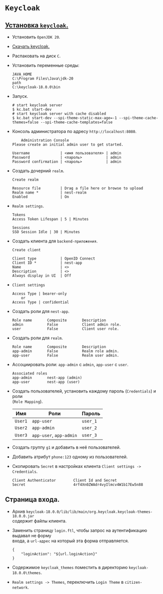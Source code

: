 # `Keycloak`

## [Установка `keycloak`.](https://www.keycloak.org/getting-started/getting-started-zip)

- Установить `OpenJDK 20`.
- [Скачать keycloak.](https://github.com/keycloak/keycloak/releases/download/18.0.0/keycloak-18.0.0.zip)
- Распаковать на диск `C`.
- Установить переменные среды:
    ```
    JAVA_HOME
    C:\Program Files\Java\jdk-20
    path
    C:\keycloak-18.0.0\bin
    ```
- Запуск.
    ```
    # start keycloak server
    $ kc.bat start-dev
    # start keycloak server with cache disabled
    $ kc.bat start-dev --spi-theme-static-max-age=-1 --spi-theme-cache-themes=false --spi-theme-cache-templates=false
    ```
- Консоль администратора по адресу `http://localhost:8080`.
    ```
        Administration Console
    Please create an initial admin user to get started.

    Username              | <имя пользователя> | admin
    Password              | <пароль>           | admin
    Password confirmation | <пароль>           | admin
    ```
- Создать дочерний `realm`.
    ```
    Create realm

    Resource file         | Drag a file here or browse to upload
    Realm name *          | nest-realm
    Enabled               | On
    ```
- `Realm settings`.
    ```
    Tokens
    Access Token Lifespan | 5 | Minutes

    Sessions
    SSO Session Idle | 30 | Minutes
    ```
- Создать клиента для `backend-приложения`.
    ```
    Create client

    Client type           | OpenID Connect
    Client ID *           | nest-app
    Name                  | <>
    Description           | <>
    Always display in UI  | Off
    ```
- `Client settings`
    ```
    Access Type | bearer-only
        or
    Access Type | confidential
    ```
- Создать роли для `nest-app`.
    ```
    Role name       Composite       Description
    admin           False           Client admin role.
    user            False           Client user role.
    ```
- Создать роли для `realm`.
    ```
    Role name       Composite       Description
    app-admin       False           Realm role admin.
    app-user        False           Realm user admin.
    ```
- Aссоциировать роли: `app-admin` с `admin`, `app-user` с `user`.
    ```
    Associated roles
    app-admin       nest-app (admin)
    app-user        nest-app (user)
    ```
- Создать пользователей, установить каждому пароль (`Credentials`) и роли \
    (`Role Mapping`).

    | Имя     | Роли                    | Пароль   |
    |---------|-------------------------|----------|
    | `User1` | `app-user`              | `user_1` |
    | `User2` | `app-admin`             | `user_2` |
    | `User3` | `app-user`, `app-admin` | `user_3` |

- Создать группу `g1` и добавить в неё пользователей.
- Добавить атрибут `phone:123` одному из пользователей.
- Скопировать `Secret` в настройках клиента `Client settings -> Credentials`.
    ```
    Client Authenticator        Client Id and Secret
    Secret                      4rf4Xn0ZWAdr4vyIlmcv4W1b17Ew5n88
    ```

## Страница входа.

- Архив `keycloak-18.0.0/lib/lib/main/org.keycloak.keycloak-themes-18.0.0.jar` \
    содержит файлы клиента.

- Заменить страницу `login.ftl`, чтобы запрос на аутентификацию выдавал не форму \
    входа, а `url-адрес` на который эта форма отправляется.

    ```
    {
        "loginAction": "${url.loginAction}"
    }
    ```

- Содержимое `keycloak_themes` поместить в директорию `keycloak-18.0.0\themes`.
- `Realm settings -> Themes`, переключить `Login Theme` в `citizen-network`. 
